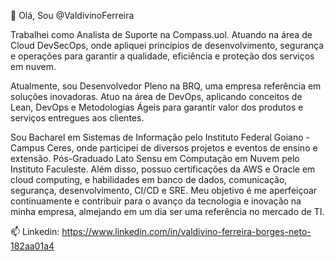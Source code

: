 👋 Olá, Sou @ValdivinoFerreira
 
Trabalhei como Analista de Suporte na Compass.uol. Atuando na área de Cloud DevSecOps, onde apliquei princípios de desenvolvimento, segurança e operações para garantir a qualidade, eficiência e proteção dos serviços em nuvem.

Atualmente, sou Desenvolvedor Pleno na BRQ, uma empresa referência em soluções inovadoras. Atuo na área de DevOps, aplicando conceitos de Lean, DevOps e Metodologias Ágeis para garantir valor dos produtos e serviços entregues aos clientes.

Sou Bacharel em Sistemas de Informação pelo Instituto Federal Goiano - Campus Ceres, onde participei de diversos projetos e eventos de ensino e extensão. Pós-Graduado Lato Sensu em Computação em Nuvem pelo Instituto Faculeste. Além disso, possuo certificações da AWS e Oracle em cloud computing, e habilidades em banco de dados, comunicação, segurança, desenvolvimento, CI/CD e SRE. Meu objetivo é me aperfeiçoar continuamente e contribuir para o avanço da tecnologia e inovação na minha empresa, almejando em um dia ser uma referência no mercado de TI.

📫 Linkedin: https://www.linkedin.com/in/valdivino-ferreira-borges-neto-182aa01a4
